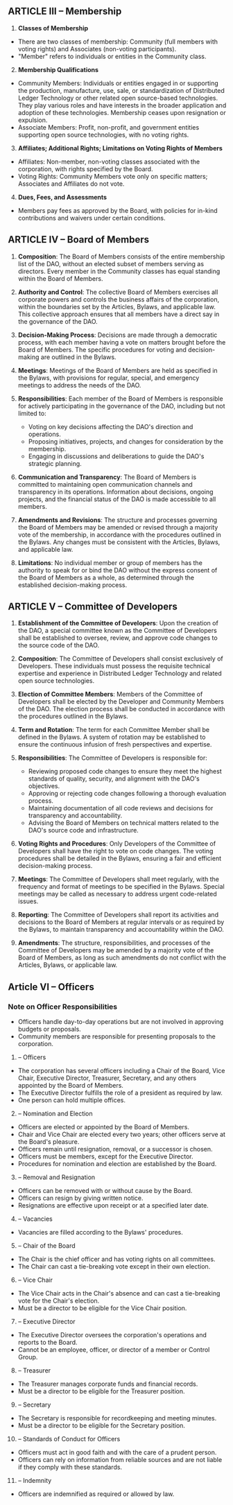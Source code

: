 ## ARTICLE III – Membership

1. **Classes of Membership**
- There are two classes of membership: Community (full members with voting rights) and Associates (non-voting participants).
- "Member" refers to individuals or entities in the Community class.

2. **Membership Qualifications**
- Community Members: Individuals or entities engaged in or supporting the production, manufacture, use, sale, or standardization of Distributed Ledger Technology or other related open source-based technologies. They play various roles and have interests in the broader application and adoption of these technologies. Membership ceases upon resignation or expulsion.
- Associate Members: Profit, non-profit, and government entities supporting open source technologies, with no voting rights.

3. **Affiliates; Additional Rights; Limitations on Voting Rights of Members**
- Affiliates: Non-member, non-voting classes associated with the corporation, with rights specified by the Board.
- Voting Rights: Community Members vote only on specific matters; Associates and Affiliates do not vote.

4. **Dues, Fees, and Assessments**
- Members pay fees as approved by the Board, with policies for in-kind contributions and waivers under certain conditions.

## ARTICLE IV – Board of Members

1. **Composition**: The Board of Members consists of the entire membership list of the DAO, without an elected subset of members serving as directors. Every member in the Community classes has equal standing within the Board of Members.

2. **Authority and Control**: The collective Board of Members exercises all corporate powers and controls the business affairs of the corporation, within the boundaries set by the Articles, Bylaws, and applicable law. This collective approach ensures that all members have a direct say in the governance of the DAO.

3. **Decision-Making Process**: Decisions are made through a democratic process, with each member having a vote on matters brought before the Board of Members. The specific procedures for voting and decision-making are outlined in the Bylaws.

4. **Meetings**: Meetings of the Board of Members are held as specified in the Bylaws, with provisions for regular, special, and emergency meetings to address the needs of the DAO.

5. **Responsibilities**: Each member of the Board of Members is responsible for actively participating in the governance of the DAO, including but not limited to:
   - Voting on key decisions affecting the DAO's direction and operations.
   - Proposing initiatives, projects, and changes for consideration by the membership.
   - Engaging in discussions and deliberations to guide the DAO's strategic planning.

6. **Communication and Transparency**: The Board of Members is committed to maintaining open communication channels and transparency in its operations. Information about decisions, ongoing projects, and the financial status of the DAO is made accessible to all members.

7. **Amendments and Revisions**: The structure and processes governing the Board of Members may be amended or revised through a majority vote of the membership, in accordance with the procedures outlined in the Bylaws. Any changes must be consistent with the Articles, Bylaws, and applicable law.

8. **Limitations**: No individual member or group of members has the authority to speak for or bind the DAO without the express consent of the Board of Members as a whole, as determined through the established decision-making process.

## ARTICLE V – Committee of Developers

1. **Establishment of the Committee of Developers**: Upon the creation of the DAO, a special committee known as the Committee of Developers shall be established to oversee, review, and approve code changes to the source code of the DAO.

2. **Composition**: The Committee of Developers shall consist exclusively of Developers. These individuals must possess the requisite technical expertise and experience in Distributed Ledger Technology and related open source technologies.

3. **Election of Committee Members**: Members of the Committee of Developers shall be elected by the Developer and Community Members of the DAO. The election process shall be conducted in accordance with the procedures outlined in the Bylaws.

4. **Term and Rotation**: The term for each Committee Member shall be defined in the Bylaws. A system of rotation may be established to ensure the continuous infusion of fresh perspectives and expertise.

5. **Responsibilities**: The Committee of Developers is responsible for:
   - Reviewing proposed code changes to ensure they meet the highest standards of quality, security, and alignment with the DAO's objectives.
   - Approving or rejecting code changes following a thorough evaluation process.
   - Maintaining documentation of all code reviews and decisions for transparency and accountability.
   - Advising the Board of Members on technical matters related to the DAO's source code and infrastructure.

6. **Voting Rights and Procedures**: Only Developers of the Committee of Developers shall have the right to vote on code changes. The voting procedures shall be detailed in the Bylaws, ensuring a fair and efficient decision-making process.

7. **Meetings**: The Committee of Developers shall meet regularly, with the frequency and format of meetings to be specified in the Bylaws. Special meetings may be called as necessary to address urgent code-related issues.

8. **Reporting**: The Committee of Developers shall report its activities and decisions to the Board of Members at regular intervals or as required by the Bylaws, to maintain transparency and accountability within the DAO.

9. **Amendments**: The structure, responsibilities, and processes of the Committee of Developers may be amended by a majority vote of the Board of Members, as long as such amendments do not conflict with the Articles, Bylaws, or applicable law.

## Article VI – Officers

### Note on Officer Responsibilities
- Officers handle day-to-day operations but are not involved in approving budgets or proposals.
- Community members are responsible for presenting proposals to the corporation.

1. – Officers
- The corporation has several officers including a Chair of the Board, Vice Chair, Executive Director, Treasurer, Secretary, and any others appointed by the Board of Members.
- The Executive Director fulfills the role of a president as required by law.
- One person can hold multiple offices.

2. – Nomination and Election
- Officers are elected or appointed by the Board of Members.
- Chair and Vice Chair are elected every two years; other officers serve at the Board's pleasure.
- Officers remain until resignation, removal, or a successor is chosen.
- Officers must be members, except for the Executive Director.
- Procedures for nomination and election are established by the Board.

3. – Removal and Resignation
- Officers can be removed with or without cause by the Board.
- Officers can resign by giving written notice.
- Resignations are effective upon receipt or at a specified later date.

4. – Vacancies
- Vacancies are filled according to the Bylaws' procedures.

5. – Chair of the Board
- The Chair is the chief officer and has voting rights on all committees.
- The Chair can cast a tie-breaking vote except in their own election.

6. – Vice Chair
- The Vice Chair acts in the Chair's absence and can cast a tie-breaking vote for the Chair's election.
- Must be a director to be eligible for the Vice Chair position.

7. – Executive Director
- The Executive Director oversees the corporation's operations and reports to the Board.
- Cannot be an employee, officer, or director of a member or Control Group.

8. – Treasurer
- The Treasurer manages corporate funds and financial records.
- Must be a director to be eligible for the Treasurer position.

9. – Secretary
- The Secretary is responsible for recordkeeping and meeting minutes.
- Must be a director to be eligible for the Secretary position.

10. – Standards of Conduct for Officers
- Officers must act in good faith and with the care of a prudent person.
- Officers can rely on information from reliable sources and are not liable if they comply with these standards.

11. – Indemnity
- Officers are indemnified as required or allowed by law.
